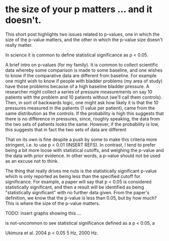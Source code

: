# the size of your p matters ... and it doesn't. #

This short post highlights two issues related to p-values, one in which the size of the p-value matters, and the other in which the p-value size doesn't really matter.

In science it is common to define statistical significance as p < 0.05. 

A brief intro on p-values (for my family). It is common to collect scientific data whereby some comparison is made to some baseline, and one wishes to know if the comparative data are different from baseline. For example one might wish to know if people with bladder problems (my area of study) have those problems because of a high baseline bladder pressure. A researcher might collect a series of pressure measurements on say 10 patients with the problem and 10 patients without (we'll call them controls). Then, in sort of backwards logic, one might ask how likely it is that the 10 pressures measured in the patients (1 value per patient), came from the same distribution as the controls. If the probability is high this suggests that there is no difference in pressures, since, roughly speaking, the data from the two sets of patients looks the same. However, if the probability is low, this suggests that in fact the two sets of data are different 

 That on its own is fine despite a push by some to make this criteria more stringent, i.e. to use p < 0.01 (INSERT REFS). In contrast, I tend to prefer being a bit more loose with statistical cutoffs, and weighing the p-value and the data with prior evidence. In other words, a p-value should not be used as an excuse not to think.

The thing that really drives me nuts is the statistically significant p-value which is only reported as being less than the specified cutoff for significance. For example, a paper will say that p < 0.05 is considered statistically significant, and then a result will be identified as being "statistically significant" with no further data given. From the paper's definition, we know that the p-value is less than 0.05, but by how much? This is where the size of the p-value matters. 

TODO: insert graphs showing this ... 

is not-uncommon to see statistical significance defined as a p < 0.05, a

Ukimura et al. 2004 p < 0.05 5 Hz, 2000 Hz.